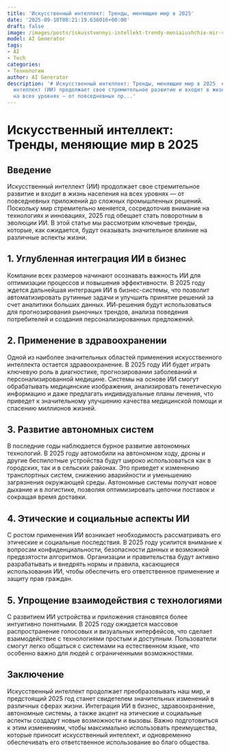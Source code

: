 ```yaml
---
title: 'Искусственный интеллект: Тренды, меняющие мир в 2025'
date: '2025-09-10T08:21:19.636016+00:00'
draft: false
image: /images/posts/iskusstvennyi-intellekt-trendy-meniaiushchie-mir-v-2025.jpg
model: AI Generator
tags:
- AI
- Tech
categories:
- Технологии
author: AI Generator
description: '# Искусственный интеллект: Тренды, меняющие мир в 2025  ## Введение  Искусственный
  интеллект (ИИ) продолжает свое стремительное развитие и входит в жизнь населения
  на всех уровнях — от повседневных пр...'
---
```


# Искусственный интеллект: Тренды, меняющие мир в 2025

## Введение

Искусственный интеллект (ИИ) продолжает свое стремительное развитие и входит в жизнь населения на всех уровнях — от повседневных приложений до сложных промышленных решений. Поскольку мир стремительно меняется, сосредоточив внимание на технологиях и инновациях, 2025 год обещает стать поворотным в эволюции ИИ. В этой статье мы рассмотрим ключевые тренды, которые, как ожидается, будут оказывать значительное влияние на различные аспекты жизни.

## 1. Углубленная интеграция ИИ в бизнес

Компании всех размеров начинают осознавать важность ИИ для оптимизации процессов и повышения эффективности. В 2025 году ждется дальнейшая интеграция ИИ в бизнес-системы, что позволит автоматизировать рутинные задачи и улучшить принятие решений за счет аналитики больших данных. ИИ-решения будут использоваться для прогнозирования рыночных трендов, анализа поведения потребителей и создания персонализированных предложений.

## 2. Применение в здравоохранении

Одной из наиболее значительных областей применения искусственного интеллекта остается здравоохранение. В 2025 году ИИ будет играть ключевую роль в диагностике, прогнозировании заболеваний и персонализированной медицине. Системы на основе ИИ смогут обрабатывать медицинские изображения, анализировать генетическую информацию и даже предлагать индивидуальные планы лечения, что приведет к значительному улучшению качества медицинской помощи и спасению миллионов жизней.

## 3. Развитие автономных систем

В последние годы наблюдается бурное развитие автономных технологий. В 2025 году автомобили на автономном ходу, дроны и другие беспилотные устройства будут широко использоваться как в городских, так и в сельских районах. Это приведет к изменению транспортных систем, снижению аварийности и уменьшению загрязнения окружающей среды. Автономные системы получат новое дыхание и в логистике, позволяя оптимизировать цепочки поставок и сокращая время доставки.

## 4. Этические и социальные аспекты ИИ

С ростом применения ИИ возникает необходимость рассматривать его этические и социальные последствия. В 2025 году усилится внимание к вопросам конфиденциальности, безопасности данных и возможной предвзятости алгоритмов. Организации и правительства будут активно разрабатывать и внедрять нормы и правила, касающиеся использования ИИ, чтобы обеспечить его ответственное применение и защиту прав граждан.

## 5. Упрощение взаимодействия с технологиями

С развитием ИИ устройства и приложения становятся более интуитивно понятными. В 2025 году ожидается массовое распространение голосовых и визуальных интерфейсов, что сделает взаимодействие с технологиями простым и доступным. Пользователи смогут легко общаться с системами на естественном языке, что особенно важно для людей с ограниченными возможностями.

## Заключение

Искусственный интеллект продолжает преобразовывать наш мир, и предстоящий 2025 год станет свидетелем значительных изменений в различных сферах жизни. Интеграция ИИ в бизнес, здравоохранение, автономные системы, а также акцент на этические и социальные аспекты создадут новые возможности и вызовы. Важно подготовиться к этим изменениям, чтобы максимально использовать преимущества, которые приносит искусственный интеллект, и одновременно обеспечивать его ответственное использование во благо общества.
